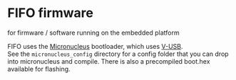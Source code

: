 # FIFO firmware
for firmware / software running on the embedded platform

FIFO uses the [Micronucleus](https://github.com/micronucleus/micronucleus) bootloader, which uses [V-USB](https://www.obdev.at/vusb/).  
See the `micronucleus_config` directory for a config folder that you can drop into micronucleus
and compile. There is also a precompiled boot.hex available for flashing.
